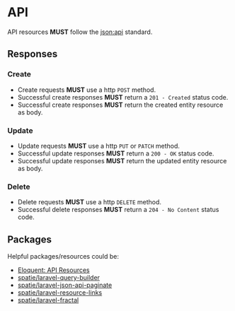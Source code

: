 # API

API resources **MUST** follow the [json:api](https://jsonapi.org) standard.

## Responses

### Create

* Create requests **MUST** use a http `POST` method.
* Successful create responses **MUST** return a `201 - Created` status code.
* Successful create responses **MUST** return the created entity resource as body.

### Update

* Update requests **MUST** use a http `PUT` or `PATCH` method.
* Successful update responses **MUST** return a `200 - OK` status code.
* Successful update responses **MUST** return the updated entity resource as body.

### Delete

* Delete requests **MUST** use a http `DELETE` method.
* Successful delete responses **MUST** return a `204 - No Content` status code.

## Packages

Helpful packages/resources could be:

* [Eloquent: API Resources](https://laravel.com/docs/6.x/eloquent-resources)
* [spatie/laravel-query-builder](https://github.com/spatie/laravel-query-builder)
* [spatie/laravel-json-api-paginate](https://github.com/spatie/laravel-json-api-paginate)
* [spatie/laravel-resource-links](https://github.com/spatie/laravel-resource-links)
* [spatie/laravel-fractal](https://github.com/spatie/laravel-fractal)
